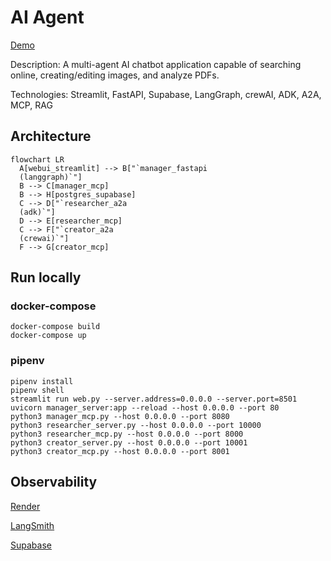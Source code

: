 # AI Agent

[Demo](https://multi-agent-ai.streamlit.app/)

Description: A multi-agent AI chatbot application capable of searching online, creating/editing images, and analyze PDFs.

Technologies: Streamlit, FastAPI, Supabase, LangGraph, crewAI, ADK, A2A, MCP, RAG

## Architecture

```mermaid
flowchart LR
  A[webui_streamlit] --> B["`manager_fastapi
  (langgraph)`"]
  B --> C[manager_mcp]
  B --> H[postgres_supabase]
  C --> D["`researcher_a2a
  (adk)`"]
  D --> E[researcher_mcp]
  C --> F["`creator_a2a
  (crewai)`"]
  F --> G[creator_mcp]
```

## Run locally

### docker-compose

```
docker-compose build
docker-compose up
```

### pipenv

```
pipenv install
pipenv shell
streamlit run web.py --server.address=0.0.0.0 --server.port=8501
uvicorn manager_server:app --reload --host 0.0.0.0 --port 80
python3 manager_mcp.py --host 0.0.0.0 --port 8080
python3 researcher_server.py --host 0.0.0.0 --port 10000
python3 researcher_mcp.py --host 0.0.0.0 --port 8000
python3 creator_server.py --host 0.0.0.0 --port 10001
python3 creator_mcp.py --host 0.0.0.0 --port 8001
```

## Observability

[Render](https://dashboard.render.com/project/prj-d1gk24bipnbc73ar1o3g)

[LangSmith](https://smith.langchain.com/o/e872addb-ceec-459d-935e-194aff2fe189/projects/p/120e2716-d6b9-442f-a518-ef08dadf5b87?timeModel=%7B%22duration%22%3A%227d%22%7D)

[Supabase](https://supabase.com/dashboard/project/loslvkaxzpgxxgsagfuj)
